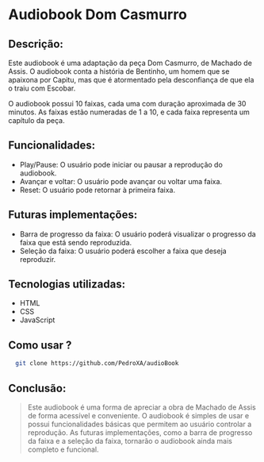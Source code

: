 # Audiobook Dom Casmurro

## Descrição:

Este audiobook é uma adaptação da peça Dom Casmurro, de Machado de Assis. O audiobook conta a história de Bentinho, 
um homem que se apaixona por Capitu, mas que é atormentado pela desconfiança de que ela o traiu com Escobar.

O audiobook possui 10 faixas, cada uma com duração aproximada de 30 minutos. As faixas estão numeradas de 1 a 10, e cada faixa representa um capítulo da peça.

## Funcionalidades:
* Play/Pause: O usuário pode iniciar ou pausar a reprodução do audiobook.
* Avançar e voltar: O usuário pode avançar ou voltar uma faixa.
* Reset: O usuário pode retornar à primeira faixa.

## Futuras implementações:
* Barra de progresso da faixa: O usuário poderá visualizar o progresso da faixa que está sendo reproduzida.
* Seleção da faixa: O usuário poderá escolher a faixa que deseja reproduzir.

## Tecnologias utilizadas:
* HTML
* CSS
* JavaScript

## Como usar ?
```bash
  git clone https://github.com/PedroXA/audioBook
```

## Conclusão:

> Este audiobook é uma forma de apreciar a obra de Machado de Assis de forma acessível e conveniente. 
O audiobook é simples de usar e possui funcionalidades básicas que permitem ao usuário controlar a reprodução. As futuras implementações, 
como a barra de progresso da faixa e a seleção da faixa, tornarão o audiobook ainda mais completo e funcional.
